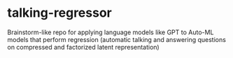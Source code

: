 # talking-regressor
Brainstorm-like repo for applying language models like GPT to Auto-ML models that perform regression (automatic talking and answering questions on compressed and factorized latent representation)
